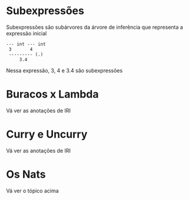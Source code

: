 # Subexpressões

Subexpressões são subárvores da árvore de inferência que representa a expressão inicial

````
--- int --- int
 3       4
 --------- (.)
     3.4
````

Nessa expressão, 3, 4 e 3.4 são subexpressões

# Buracos x Lambda

Vá ver as anotações de IRI

# Curry e Uncurry

Vá ver as anotações de IRI

# Os Nats

Vá ver o tópico acima
